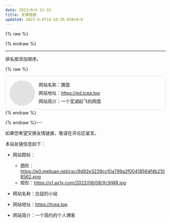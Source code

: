 ```yaml
---
date: 2023/9/4 13:33
title: 友情链接
updated: 2023-9-4T14:10:39.658+8:0
---
```

{% raw %}

<style type="text/css">
.article .content {
overflow-x: hidden;
}
.friends {
display: flex;
align-items: stretch;
justify-content: space-between;
flex-wrap: wrap;
margin: -6px;
}
.friends .friend {
margin: 6px;
min-width: 350px;
flex: 1;
display: flex;
align-items: center;
justify-content: center;
border-radius: 5px;
border: 1px solid #e2e2e2;
}
.night .friends .friend {
border-color: #434a56;
}
.friends .friend .friend-avatar {
flex-shrink: 0;
margin: 12px;
width: 80px;
height: 80px;
border-radius: 40px;
background-color: #e2e2e2;
background-size: cover;
background-position: center;
font-size: 32px;
line-height: 80px;
text-align: center;
}
.friends .friend .friend-detail {
flex: 1;
display: flex;
flex-direction: column;
margin-top: 12px;
margin-right: 12px;
margin-bottom: 12px;
line-height: 26px;
}
</style>

{% endraw %}

---

排名按添加顺序。

{% raw %}

<div class="friends">

<div class="friend">
    <div class="friend-avatar" style="background-image: url('https://m.360buyimg.com/babel/jfs/t1/31239/1/19758/11491/63ad3be0Fd3971f0b/39e9c066972aae95.png')"></div>
    <div class="friend-detail">
      <div>网站名称：猹盘 </div>
      <div>网站地址：<a target="_blank" href="https://ed.tcea.top">https://ed.tcea.top</a></div>
      <div>网站简介：一个芜湖起飞的网盘</div>
    </div>
  </div>

<!-- <div class="friend" style="border:none;"></div> -->
</div>
{% endraw %}

{% endraw %}---

如果您希望交换友情链接，敬请在评论区留言。

本站友链信息如下：

- 网站图标：
  
  - 圆形：https://p0.meituan.net/csc/9d92e3239ccf0a799a2f00418564f4b2108562.png
  - 矩形：https://s1.ax1x.com/2022/06/08/Xr3iWR.jpg
- 网站名称：白鼠的小站
- 网站地址：https://tcea.top
- 网站简介：一个简约的个人博客

